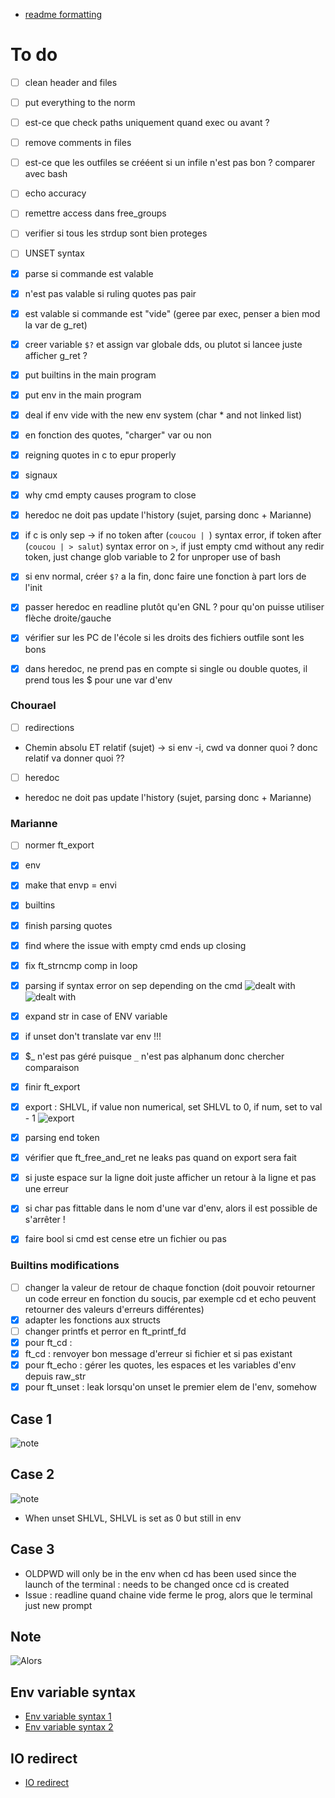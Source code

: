 * [readme formatting](https://docs.github.com/en/get-started/writing-on-github/getting-started-with-writing-and-formatting-on-github/basic-writing-and-formatting-syntax)

# To do

* [ ] clean header and files
* [ ] put everything to the norm
* [ ] est-ce que check paths uniquement quand exec ou avant ?
* [ ] remove comments in files
* [ ] est-ce que les outfiles se crééent si un infile n'est pas bon ? comparer avec bash
* [ ] echo accuracy
* [ ] remettre access dans free_groups
* [ ] verifier si tous les strdup sont bien proteges
* [ ] UNSET syntax

* [x] parse si commande est valable
* [x] n'est pas valable si ruling quotes pas pair
* [x] est valable si commande est "vide" (geree par exec, penser a bien mod la var de g_ret)
* [x] creer variable ```$?``` et assign var globale dds, ou plutot si lancee juste afficher g_ret ?
* [x] put builtins in the main program
* [x] put env in the main program
* [x] deal if env vide with the new env system (char * and not linked list)
* [x] en fonction des quotes, "charger" var ou non
* [x] reigning quotes in c to epur properly
* [x] signaux
* [x] why cmd empty causes program to close
* [x] heredoc ne doit pas update l'history (sujet, parsing donc + Marianne)
* [x] if c is only sep -> if no token after (```coucou | ```) syntax error, if token after (```coucou | > salut```) syntax error on ```>```, if just empty cmd without any redir token, just change glob variable to 2 for unproper use of bash
* [x] si env normal, créer `$?` a la fin, donc faire une fonction à part lors de l'init
* [x] passer heredoc en readline plutôt qu'en GNL ? pour qu'on puisse utiliser flèche droite/gauche
* [x] vérifier sur les PC de l'école si les droits des fichiers outfile sont les bons
* [x] dans heredoc, ne prend pas en compte si single ou double quotes, il prend tous les $ pour une var d'env



### Chourael
* [ ] redirections
* Chemin absolu ET relatif (sujet) -> si env -i, cwd va donner quoi ? donc relatif va donner quoi ??
* [ ] heredoc
* heredoc ne doit pas update l'history (sujet, parsing donc + Marianne)

### Marianne
* [ ] normer ft_export

* [x] env
* [x] make that envp = envi
* [x] builtins
* [x] finish parsing quotes
* [x] find where the issue with empty cmd ends up closing
* [x] fix ft_strncmp comp in loop
* [x] parsing if syntax error on sep depending on the cmd
![dealt with](img_readme/1.png)
![dealt with](img_readme/2.png)
* [x] expand str in case of ENV variable
* [x] if unset don't translate var env !!!
* [x] $_ n'est pas géré puisque ```_``` n'est pas alphanum donc chercher comparaison
* [x] finir ft_export
* [x] export : SHLVL, if value non numerical, set SHLVL to 0, if num, set to val - 1
![export](img_readme/shlvl.png)
* [x] parsing end token
* [x] vérifier que ft_free_and_ret ne leaks pas quand on export sera fait
* [x] si juste espace sur la ligne doit juste afficher un retour à la ligne et pas une erreur
* [x] si char pas fittable dans le nom d'une var d'env, alors il est possible de s'arrêter !
* [x] faire bool si cmd est cense etre un fichier ou pas

### Builtins modifications
* [ ] changer la valeur de retour de chaque fonction (doit pouvoir retourner un code erreur en fonction du soucis, par exemple cd et echo peuvent retourner des valeurs d'erreurs différentes)
* [x] adapter les fonctions aux structs
* [ ] changer printfs et perror en ft_printf_fd
* [x] pour ft_cd :
* [x] ft_cd : renvoyer bon message d'erreur si fichier et si pas existant
* [x] pour ft_echo : gérer les quotes, les espaces et les variables d'env depuis raw_str
* [x] pour ft_unset : leak lorsqu'on unset le premier elem de l'env, somehow

## Case 1

![note](img_readme/env_variable.png)

## Case 2

![note](img_readme/SHLVL.png)
* When unset SHLVL, SHLVL is set as 0 but still in env

## Case 3
* OLDPWD will only be in the env when cd has been used since the launch of the terminal : needs to be changed once cd is created
* Issue : readline quand chaine vide ferme le prog, alors que le terminal just new prompt

## Note
![Alors](img_readme/msg_ret_token.png)

## Env variable syntax
* [Env variable syntax 1](https://stackoverflow.com/questions/2821043/allowed-characters-in-linux-environment-variable-names)
* [Env variable syntax 2](https://pubs.opengroup.org/onlinepubs/000095399/basedefs/xbd_chap08.html)
## IO redirect
* [IO redirect](https://tldp.org/LDP/abs/html/io-redirection.html)